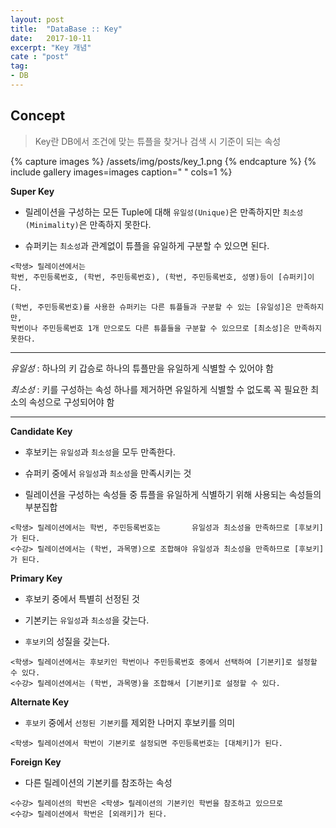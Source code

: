 ```yaml
---
layout: post
title:  "DataBase :: Key"
date:   2017-10-11
excerpt: "Key 개념"
cate : "post"
tag:
- DB
---
```


## Concept

> Key란 DB에서 조건에 맞는 튜플을 찾거나 검색 시 기준이 되는 속성


{% capture images %}
    /assets/img/posts/key_1.png
{% endcapture %}
{% include gallery images=images caption=" " cols=1 %}


**Super Key**

* 릴레이션을 구성하는 모든 Tuple에 대해 `유일성(Unique)`은 만족하지만 `최소성(Minimality)`은 만족하지 못한다.

* 슈퍼키는 `최소성`과 관계없이 튜플을 유일하게 구분할 수 있으면 된다.

```
<학생> 릴레이션에서는
학번, 주민등록번호, (학번, 주민등록번호), (학번, 주민등록번호, 성명)등이 [슈퍼키]이다.

(학번, 주민등록번호)를 사용한 슈퍼키는 다른 튜플들과 구분할 수 있는 [유일성]은 만족하지만, 
학번이나 주민등록번호 1개 만으로도 다른 튜플들을 구분할 수 있으므로 [최소성]은 만족하지 못한다.
```

---

*유일성* : 하나의 키 갑승로 하나의 튜플만을 유일하게 식별할 수 있어야 함

*최소성* : 키를 구성하는 속성 하나를 제거하면 유일하게 식별할 수 없도록 꼭 필요한 최소의 속성으로 구성되어야 함

---


**Candidate Key**

* 후보키는 `유일성`과 `최소성`을 모두 만족한다.

* 슈퍼키 중에서 `유일성`과 `최소성`을 만족시키는 것

* 릴레이션을 구성하는 속성들 중 튜플을 유일하게 식별하기 위해 사용되는 속성들의 부분집합


```
<학생> 릴레이션에서는 학번, 주민등록번호는       유일성과 최소성을 만족하므로 [후보키]가 된다.
<수강> 릴레이션에서는 (학번, 과목명)으로 조합해야 유일성과 최소성을 만족하므로 [후보키]가 된다.
```



**Primary Key**

* 후보키 중에서 특별히 선정된 것

* 기본키는 `유일성`과 `최소성`을 갖는다. 

* `후보키`의 성질을 갖는다.

```
<학생> 릴레이션에서는 후보키인 학번이나 주민등록번호 중에서 선택하여 [기본키]로 설정할 수 있다.
<수강> 릴레이션에서는 (학번, 과목명)을 조합해서 [기본키]로 설정할 수 있다.
```

**Alternate Key**

* `후보키` 중에서 `선정된 기본키`를 제외한 나머지 후보키를 의미

```
<학생> 릴레이션에서 학번이 기본키로 설정되면 주민등록번호는 [대체키]가 된다.
```
 

**Foreign Key**

* 다른 릴레이션의 기본키를 참조하는 속성

```
<수강> 릴레이션의 학번은 <학생> 릴레이션의 기본키인 학번을 참조하고 있으므로 
<수강> 릴레이션에서 학번은 [외래키]가 된다.
```